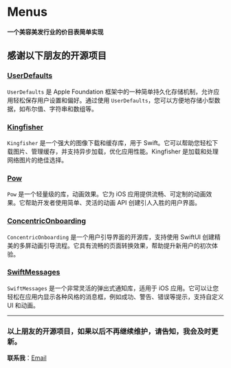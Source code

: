 # Menus

**一个美容美发行业的价目表简单实现**

## 感谢以下朋友的开源项目

### [UserDefaults](https://developer.apple.com/documentation/foundation/userdefaults)
`UserDefaults` 是 Apple Foundation 框架中的一种简单持久化存储机制，允许应用轻松保存用户设置和偏好。通过使用 `UserDefaults`，您可以方便地存储小型数据，如布尔值、字符串和数组等。

### [Kingfisher](https://github.com/onevcat/Kingfisher)
`Kingfisher` 是一个强大的图像下载和缓存库，用于 Swift。它可以帮助您轻松下载图片、管理缓存，并支持异步加载，优化应用性能。Kingfisher 是加载和处理网络图片的绝佳选择。

### [Pow](https://github.com/EmergeTools/Pow)
`Pow` 是一个轻量级的库，动画效果。它为 iOS 应用提供流畅、可定制的动画效果。它帮助开发者使用简单、灵活的动画 API 创建引人入胜的用户界面。

### [ConcentricOnboarding](https://github.com/uuneo/ConcentricOnboarding)
`ConcentricOnboarding` 是一个用户引导界面的开源库，支持使用 SwiftUI 创建精美的多屏动画引导流程。它具有流畅的页面转换效果，帮助提升新用户的初次体验。

### [SwiftMessages](https://github.com/SwiftKickMobile/SwiftMessages)
`SwiftMessages` 是一个非常灵活的弹出式通知库，适用于 iOS 应用。它可以让您轻松在应用内显示各种风格的消息框，例如成功、警告、错误等提示，支持自定义 UI 和动画。

---

### 以上朋友的开源项目，如果以后不再继续维护，请告知，我会及时更新。

**联系我**：[Email](mailto:admin@uuneo.com)

